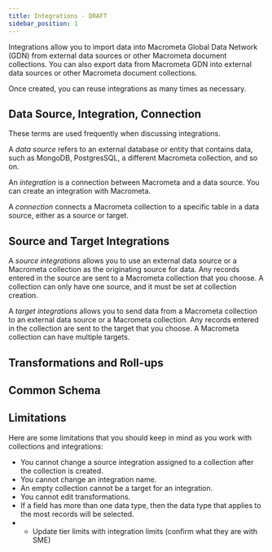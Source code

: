 ```yaml
---
title: Integrations - DRAFT
sidebar_position: 1
---
```


Integrations allow you to import data into Macrometa Global Data Network (GDN) from external data sources or other Macrometa document collections. You can also export data from Macrometa GDN into external data sources or other Macrometa document collections.

Once created, you can reuse integrations as many times as necessary.

## Data Source, Integration, Connection

These terms are used frequently when discussing integrations.

A _data source_ refers to an external database or entity that contains data, such as MongoDB, PostgresSQL, a different Macrometa collection, and so on.

An _integration_ is a connection between Macrometa and a data source. You can create an integration with Macrometa.

A _connection_ connects a Macrometa collection to a specific table in a data source, either as a source or target.

## Source and Target Integrations

A _source integrations_ allows you to use an external data source or a Macrometa collection as the originating source for data. Any records entered in the source are sent to a Macrometa collection that you choose. A collection can only have one source, and it must be set at collection creation.

A _target integrations_ allows you to send data from a Macrometa collection to an external data source or a Macrometa collection. Any records entered in the collection are sent to the target that you choose. A Macrometa collection can have multiple targets.

## Transformations and Roll-ups

## Common Schema

## Limitations

Here are some limitations that you should keep in mind as you work with collections and integrations:

- You cannot change a source integration assigned to a collection after the collection is created.
- You cannot change an integration name.
- An empty collection cannot be a target for an integration.
- You cannot edit transformations.
- If a field has more than one data type, then the data type that applies to the most records will be selected.
- - Update tier limits with integration limits (confirm what they are with SME)
